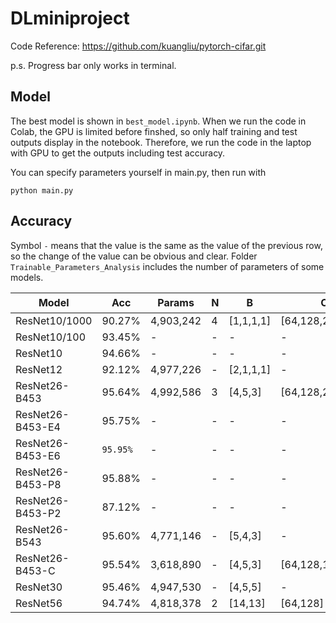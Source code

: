 # DLminiproject

Code Reference: https://github.com/kuangliu/pytorch-cifar.git

p.s. Progress bar only works in terminal.

## Model
The best model is shown in `best_model.ipynb`. 
When we run the code in Colab, the GPU is limited before finshed, so only half training and test outputs display in the notebook. 
Therefore, we run the code in the laptop with GPU to get the outputs including test accuracy.

You can specify parameters yourself in main.py, then run with
```
python main.py
```

## Accuracy

Symbol `-` means that the value is the same as the value of the previous row, so the change of the value can be obvious and clear. 
Folder `Trainable_Parameters_Analysis` includes the number of parameters of some models.

| Model            | Acc  |Params   |N|B           | C                 |$F_i$|$K_i$|P|LR   |E|
|----------------- |------|---------|-|------------|-------------------|-|-|-|-----|---|
|ResNet10/1000     |90.27%|4,903,242|4|[1,1,1,1]|[64,128,256,512]|3|1|4|0.001|200|
|ResNet10/100      |93.45%|-        |-|-           |-                  |-|-|-|0.01 |-|
|ResNet10          |94.66%|-        |-|-           |-                  |-|-|-|0.1  |-|
|ResNet12          |92.12%|4,977,226|-|[2,1,1,1]|-                  |-|-|-|-    |-|
|ResNet26-B453     |95.64%|4,992,586|3|[4,5,3]   |[64,128,256]     |-|-|-|-    |-|
|ResNet26-B453-E4|95.75%|-        |-|-           |-                  |-|-|-|-    |400|
|ResNet26-B453-E6|`95.95%`|-      |-|-           |-                  |-|-|-|-    |600|
|ResNet26-B453-P8  |95.88%|-        |-|-           |-                  |-|-|8|-    |200|
|ResNet26-B453-P2  |87.12%|-        |-|-           |-                  |-|-|2|-    |-|
|ResNet26-B543     |95.60%|4,771,146|-|[5,4,3]   |-                  |-|-|4|-    |-|
|ResNet26-B453-C   |95.54%|3,618,890|-|[4,5,3]   |[64,128,192]     |-|-|-|-    |-|
|ResNet30          |95.46%|4,947,530|-|[4,5,5]   |-       |-|-|-|-    |-|
|ResNet56          |94.74%|4,818,378|2|[14,13]   |[64,128]       |-|-|-|-    |-|




